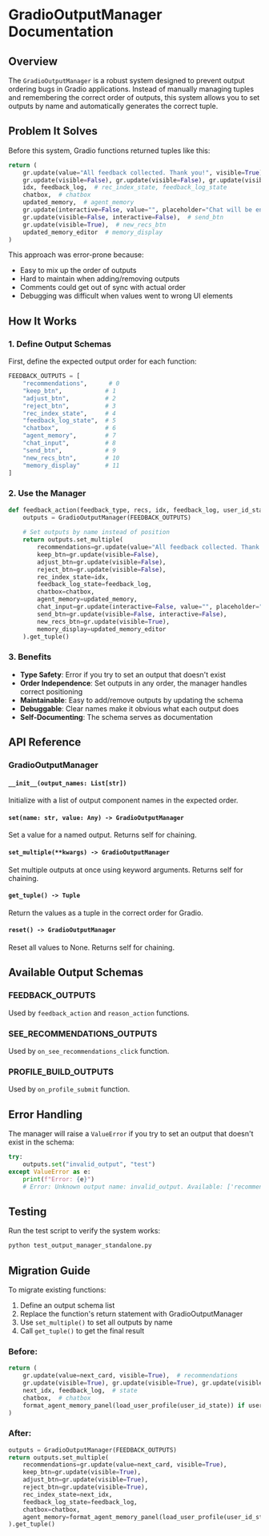 # GradioOutputManager Documentation

## Overview

The `GradioOutputManager` is a robust system designed to prevent output ordering bugs in Gradio applications. Instead of manually managing tuples and remembering the correct order of outputs, this system allows you to set outputs by name and automatically generates the correct tuple.

## Problem It Solves

Before this system, Gradio functions returned tuples like this:

```python
return (
    gr.update(value="All feedback collected. Thank you!", visible=True),  # recommendations
    gr.update(visible=False), gr.update(visible=False), gr.update(visible=False),  # keep_btn, adjust_btn, reject_btn
    idx, feedback_log,  # rec_index_state, feedback_log_state
    chatbox,  # chatbox
    updated_memory,  # agent_memory
    gr.update(interactive=False, value="", placeholder="Chat will be enabled when feedback explanation is needed..."), # chat_input
    gr.update(visible=False, interactive=False),  # send_btn
    gr.update(visible=True),  # new_recs_btn
    updated_memory_editor  # memory_display
)
```

This approach was error-prone because:
- Easy to mix up the order of outputs
- Hard to maintain when adding/removing outputs
- Comments could get out of sync with actual order
- Debugging was difficult when values went to wrong UI elements

## How It Works

### 1. Define Output Schemas

First, define the expected output order for each function:

```python
FEEDBACK_OUTPUTS = [
    "recommendations",      # 0
    "keep_btn",            # 1
    "adjust_btn",          # 2
    "reject_btn",          # 3
    "rec_index_state",     # 4
    "feedback_log_state",  # 5
    "chatbox",             # 6
    "agent_memory",        # 7
    "chat_input",          # 8
    "send_btn",            # 9
    "new_recs_btn",        # 10
    "memory_display"       # 11
]
```

### 2. Use the Manager

```python
def feedback_action(feedback_type, recs, idx, feedback_log, user_id_state, agent_memory, chatbox):
    outputs = GradioOutputManager(FEEDBACK_OUTPUTS)
    
    # Set outputs by name instead of position
    return outputs.set_multiple(
        recommendations=gr.update(value="All feedback collected. Thank you!", visible=True),
        keep_btn=gr.update(visible=False),
        adjust_btn=gr.update(visible=False),
        reject_btn=gr.update(visible=False),
        rec_index_state=idx,
        feedback_log_state=feedback_log,
        chatbox=chatbox,
        agent_memory=updated_memory,
        chat_input=gr.update(interactive=False, value="", placeholder="Chat will be enabled when feedback explanation is needed..."),
        send_btn=gr.update(visible=False, interactive=False),
        new_recs_btn=gr.update(visible=True),
        memory_display=updated_memory_editor
    ).get_tuple()
```

### 3. Benefits

- **Type Safety**: Error if you try to set an output that doesn't exist
- **Order Independence**: Set outputs in any order, the manager handles correct positioning
- **Maintainable**: Easy to add/remove outputs by updating the schema
- **Debuggable**: Clear names make it obvious what each output does
- **Self-Documenting**: The schema serves as documentation

## API Reference

### GradioOutputManager

#### `__init__(output_names: List[str])`
Initialize with a list of output component names in the expected order.

#### `set(name: str, value: Any) -> GradioOutputManager`
Set a value for a named output. Returns self for chaining.

#### `set_multiple(**kwargs) -> GradioOutputManager`
Set multiple outputs at once using keyword arguments. Returns self for chaining.

#### `get_tuple() -> Tuple`
Return the values as a tuple in the correct order for Gradio.

#### `reset() -> GradioOutputManager`
Reset all values to None. Returns self for chaining.

## Available Output Schemas

### FEEDBACK_OUTPUTS
Used by `feedback_action` and `reason_action` functions.

### SEE_RECOMMENDATIONS_OUTPUTS
Used by `on_see_recommendations_click` function.

### PROFILE_BUILD_OUTPUTS
Used by `on_profile_submit` function.

## Error Handling

The manager will raise a `ValueError` if you try to set an output that doesn't exist in the schema:

```python
try:
    outputs.set("invalid_output", "test")
except ValueError as e:
    print(f"Error: {e}")
    # Error: Unknown output name: invalid_output. Available: ['recommendations', 'keep_btn', ...]
```

## Testing

Run the test script to verify the system works:

```bash
python test_output_manager_standalone.py
```

## Migration Guide

To migrate existing functions:

1. Define an output schema list
2. Replace the function's return statement with GradioOutputManager
3. Use `set_multiple()` to set all outputs by name
4. Call `get_tuple()` to get the final result

### Before:
```python
return (
    gr.update(value=next_card, visible=True),  # recommendations
    gr.update(visible=True), gr.update(visible=True), gr.update(visible=True),  # buttons
    next_idx, feedback_log,  # state
    chatbox,  # chatbox
    format_agent_memory_panel(load_user_profile(user_id_state)) if user_id_state else "",  # agent_memory
)
```

### After:
```python
outputs = GradioOutputManager(FEEDBACK_OUTPUTS)
return outputs.set_multiple(
    recommendations=gr.update(value=next_card, visible=True),
    keep_btn=gr.update(visible=True),
    adjust_btn=gr.update(visible=True), 
    reject_btn=gr.update(visible=True),
    rec_index_state=next_idx,
    feedback_log_state=feedback_log,
    chatbox=chatbox,
    agent_memory=format_agent_memory_panel(load_user_profile(user_id_state)) if user_id_state else ""
).get_tuple()
```
